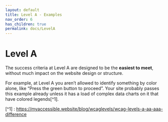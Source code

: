 ```yaml
---
layout: default
title: Level A - Examples
nav_order: 6
has_children: true
permalink: docs/LevelA
---
```


# Level A
The success criteria at Level A are designed to be the **easiest to meet**, without much impact on the website design or structure.

For example, at Level A you aren’t allowed to identify something by color alone, like “Press the green button to proceed”.
Your site probably passes this example already unless it has a load of complex data charts on it that have colored legends[^1].

[^1] : https://myaccessible.website/blog/wcaglevels/wcag-levels-a-aa-aaa-difference
